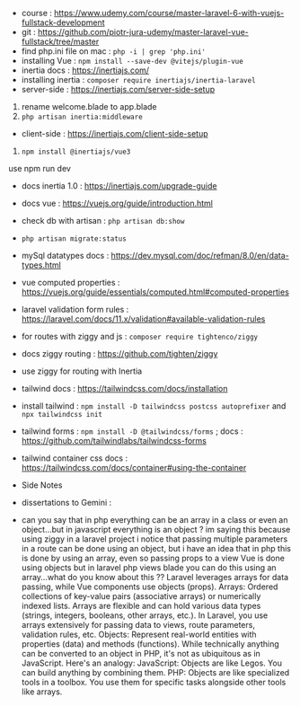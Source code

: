 - course : https://www.udemy.com/course/master-laravel-6-with-vuejs-fullstack-development
- git : https://github.com/piotr-jura-udemy/master-laravel-vue-fullstack/tree/master
- find php.ini file on mac : `php -i | grep 'php.ini'`
- installing Vue : `npm install --save-dev @vitejs/plugin-vue`
- inertia docs : https://inertiajs.com/
- installing inertia : `composer require inertiajs/inertia-laravel`
 - server-side : https://inertiajs.com/server-side-setup
 1. rename welcome.blade to app.blade
 2. `php artisan inertia:middleware`
 - client-side : https://inertiajs.com/client-side-setup
 1. `npm install @inertiajs/vue3`

use npm run dev

- docs inertia 1.0 : https://inertiajs.com/upgrade-guide
- docs vue : https://vuejs.org/guide/introduction.html

- check db with artisan : `php artisan db:show`
- `php artisan migrate:status`
- mySql datatypes docs : https://dev.mysql.com/doc/refman/8.0/en/data-types.html
- vue computed properties : https://vuejs.org/guide/essentials/computed.html#computed-properties
- laravel validation form rules : https://laravel.com/docs/11.x/validation#available-validation-rules
- for routes with ziggy and js : `composer require tightenco/ziggy`
- docs ziggy routing : https://github.com/tighten/ziggy
- use ziggy for routing with Inertia
- tailwind docs : https://tailwindcss.com/docs/installation
- install tailwind : `npm install -D tailwindcss postcss autoprefixer` and `npx tailwindcss init`
- tailwind forms : `npm install -D @tailwindcss/forms` ; docs : https://github.com/tailwindlabs/tailwindcss-forms
- tailwind container css docs : https://tailwindcss.com/docs/container#using-the-container 





- Side Notes
- dissertations to Gemini : 
 - can you say that in php everything can be an array in a class or even an object...but in javascript everything is an object ? im saying this because using ziggy in a laravel project i notice that passing multiple parameters in a route can be done using an object, but i have an idea that in php this is done by using an array, even so passing props to a view Vue is done using objects but in laravel php views blade you can do this using an array...what do you know about this ??
 Laravel leverages arrays for data passing, while Vue components use objects (props).
 Arrays: Ordered collections of key-value pairs (associative arrays) or numerically indexed lists. Arrays are flexible and can hold various data types (strings, integers, booleans, other arrays, etc.). In Laravel, you use arrays extensively for passing data to views, route parameters, validation rules, etc.
Objects: Represent real-world entities with properties (data) and methods (functions). While technically anything can be converted to an object in PHP, it's not as ubiquitous as in JavaScript.
Here's an analogy:
JavaScript: Objects are like Legos. You can build anything by combining them.
PHP: Objects are like specialized tools in a toolbox. You use them for specific tasks alongside other tools like arrays.